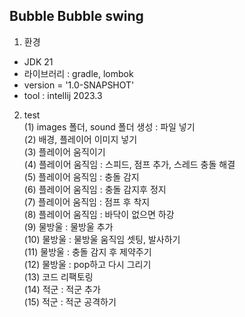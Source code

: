<h2>Bubble Bubble swing</h2>

1. 환경

- JDK 21
- 라이브러리 : gradle, lombok
- version = '1.0-SNAPSHOT'
- tool : intellij 2023.3

2. test
   <br>(1) images 폴더, sound 폴더 생성 : 파일 넣기
   <br>(2) 배경, 플레이어 이미지 넣기
   <br>(3) 플레이어 움직이기
   <br>(4) 플레이어 움직임 : 스피드, 점프 추가, 스레드 충돌 해결
   <br>(5) 플레이어 움직임 : 충돌 감지
   <br>(6) 플레이어 움직임 : 충돌 감지후 정지
   <br>(7) 플레이어 움직임 : 점프 후 착지
   <br>(8) 플레이어 움직임 : 바닥이 없으면 하강
   <br>(9) 물방울 : 물방울 추가
   <br>(10) 물방울 : 물방울 움직임 셋팅, 발사하기
   <br>(11) 물방울 : 충돌 감지 후 제약주기
   <br>(12) 물방울 : pop하고 다시 그리기
   <br>(13) 코드 리팩토링
   <br>(14) 적군 : 적군 추가
   <br>(15) 적군 : 적군 공격하기
